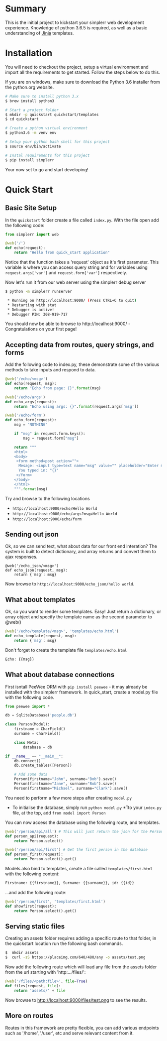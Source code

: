 Summary
=======

This is the initial project to kickstart your simplerr web development experience. Knowledge of python 3.6.5 is required, as well as a basic understanding of [Jinja](http://jinja.pocoo.org/) templates.


Installation
===============

You will need to checkout the project, setup a virtual environment and import all the requirements to get started. Follow the steps below to do this.

If you are on windows, make sure to download the Python 3.6 installer from the python.org website.

```bash
# Make sure to install python 3.x
$ brew install python3

# Start a project folder
$ mkdir -p quickstart quickstart/templates
$ cd quickstart

# Create a python virtual environment
$ python3.6 -m venv env

# Setup your python bash shell for this project
$ source env/bin/activate

# Instal requirements for this project
$ pip install simplerr

```

Your now set to go and start developing!


Quick Start
==============

## Basic Site Setup

In the `quickstart` folder create a file called `index.py`. With the file open add the following code:

```python
from simplerr import web

@web('/')
def echo(request):
    return "Hello from quick_start application"
```

Notice that the function takes a 'request' object as it's first parameter. This variable is where you can access query string and for variables using `request.args['var']` and `request.form['var']` respectively.


Now let's run it from our web server using the simplerr debug server

```bash
$ python -m simplerr runserver

 * Running on http://localhost:9000/ (Press CTRL+C to quit)
 * Restarting with stat
 * Debugger is active!
 * Debugger PIN: 308-919-717
```

You should now be able to browse to http://localhost:9000/ - Congratulations on your first page!

## Accepting data from routes, query strings, and forms

Add the following code to index.py, these demonstrate some of the various methods to take inputs and respond to data.

```python
@web('/echo/<msg>')
def echo(request, msg):
    return "Echo from page: {}".format(msg)

@web('/echo/args')
def echo_args(request):
    return "Echo using args: {}".format(request.args['msg'])

@web('/echo/form')
def echo_form(request):
    msg = "NOTHING"

    if "msg" in request.form.keys():
        msg = request.form["msg"]

    return """
    <html>
    <body>
     <form method=post action="">
      Mesage: <input type=text name="msg" value="" placeholder="Enter msg value"/><input type="submit">
      You typed in: "{}"
     </form>
    </body>
    </html>
    """.format(msg)
```

Try and browse to the following locations

  * `http://localhost:9000/echo/Hello World`
  * `http://localhost:9000/echo/args?msg=Hello World`
  * `http://localhost:9000/echo/form`

## Sending out json

Ok, so we can send text, what about data for our front end interation? The system is built to detect dictionary, and array returns and convert them to ajax responses.

```
@web('/echo_json/<msg>')
def echo_json(request, msg):
    return {'msg': msg}
```

Now browse to `http://localhost:9000/echo_json/hello world`.

## What about templates

Ok, so you want to render some templates. Easy! Just return a dictionary, or array object and specify the template name as the second parameter to @web()


```python
@web('/echo/template/<msg>', 'templates/echo.html')
def echo_template(request, msg):
    return {'msg': msg}
```

Don't forget to create the template file `templates/echo.html`

```html
Echo: {{msg}}
```

## What about database connections

First isntall PeeWee ORM with `pip install peewee` - it may already be installed with the simplerr framework. In quick_start, create a model.py file with the following code.

```python
from peewee import *

db = SqliteDatabase('people.db')

class Person(Model):
    firstname = CharField()
    surname = CharField()

    class Meta:
        database = db

if __name__ == "__main__":
    db.connect()
    db.create_tables([Person])

    # Add some data
    Person(firstname="John", surname="Bob").save()
    Person(firstname="Jane", surname="Bob").save()
    Person(firstname="Michael", surname="Clark").save()
```

You need to perform a few more steps after creating `model.py`

  * To initialise the database, simply run `python model.py`
  *Tto your `index.py` file, at the top, add `from model import Person`

You can now access the database using the following route, and templates.

```python
@web('/person/api/all') # This will just return the json for the Persons collection
def person_api(request):
    return Person.select()

@web('/person/api/first') # Get the first person in the database
def person_first(request):
    return Person.select().get()
```

Models also bind to templates, create a file called `templates/first.html` with the following content:

```html
Firstname: {{firstname}}, Surname: {{surname}}, id: {{id}}
```

...and add the following route:


```python
@web('/person/first', 'templates/first.html')
def showfirst(request):
    return Person.select().get()
```


## Serving static files

Creating an assets folder requires adding a specific route to that folder, in the quickstart location run the following bash commands.

```bash
$  mkdir assets
$  curl -sS https://placeimg.com/640/480/any -o assets/test.png
```

Now add the following route which will load any file from the assets folder from the url starting with 'http:.../files/':

```python
@web('/files/<path:file>', file=True)
def files(request, file):
    return 'assets/' + file
```

Now browse to [http://localhost:9000/files/test.png](http://localhost:9000/files/test.png) to see the results.

## More on routes

Routes in this framework are pretty flexible, you can add various endpoints such as '/home', '/user', etc and serve relevant content from it.
